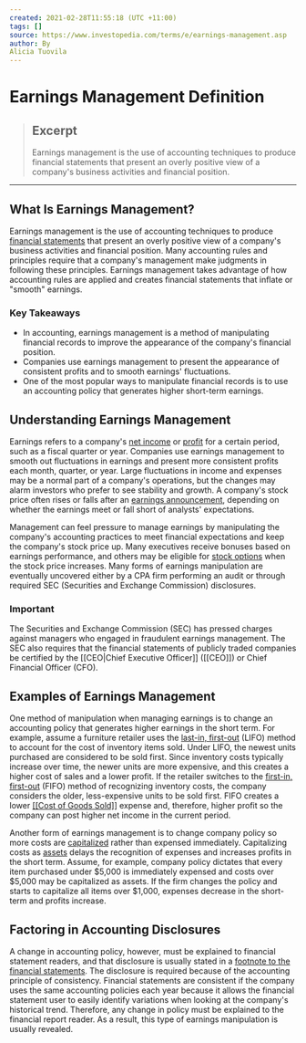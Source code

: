 ```yaml
---
created: 2021-02-28T11:55:18 (UTC +11:00)
tags: []
source: https://www.investopedia.com/terms/e/earnings-management.asp
author: By
Alicia Tuovila
---
```


# Earnings Management Definition

> ## Excerpt
> Earnings management is the use of accounting techniques to produce financial statements that present an overly positive view of a company's business activities and financial position.

---
## What Is Earnings Management?

Earnings management is the use of accounting techniques to produce [financial statements](https://www.investopedia.com/terms/f/financial-statements.asp) that present an overly positive view of a company's business activities and financial position. Many accounting rules and principles require that a company's management make judgments in following these principles. Earnings management takes advantage of how accounting rules are applied and creates financial statements that inflate or "smooth" earnings.

### Key Takeaways

-   In accounting, earnings management is a method of manipulating financial records to improve the appearance of the company's financial position.
-   Companies use earnings management to present the appearance of consistent profits and to smooth earnings' fluctuations.
-   One of the most popular ways to manipulate financial records is to use an accounting policy that generates higher short-term earnings.

## Understanding Earnings Management

Earnings refers to a company's [net income](https://www.investopedia.com/terms/n/netincome.asp) or [profit](https://www.investopedia.com/terms/p/profit.asp) for a certain period, such as a fiscal quarter or year. Companies use earnings management to smooth out fluctuations in earnings and present more consistent profits each month, quarter, or year. Large fluctuations in income and expenses may be a normal part of a company's operations, but the changes may alarm investors who prefer to see stability and growth. A company's stock price often rises or falls after an [earnings announcement](https://www.investopedia.com/terms/e/earnings-announcement.asp), depending on whether the earnings meet or fall short of analysts' expectations.

Management can feel pressure to manage earnings by manipulating the company's accounting practices to meet financial expectations and keep the company's stock price up. Many executives receive bonuses based on earnings performance, and others may be eligible for [stock options](https://www.investopedia.com/terms/e/eso.asp) when the stock price increases. Many forms of earnings manipulation are eventually uncovered either by a CPA firm performing an audit or through required SEC (Securities and Exchange Commission) disclosures.

### Important

The Securities and Exchange Commission (SEC) has pressed charges against managers who engaged in fraudulent earnings management. The SEC also requires that the financial statements of publicly traded companies be certified by the [[CEO|Chief Executive Officer]] ([[CEO]]) or Chief Financial Officer (CFO).

## Examples of Earnings Management

One method of manipulation when managing earnings is to change an accounting policy that generates higher earnings in the short term. For example, assume a furniture retailer uses the [last-in, first-out](https://www.investopedia.com/terms/l/lifo.asp) (LIFO) method to account for the cost of inventory items sold. Under LIFO, the newest units purchased are considered to be sold first. Since inventory costs typically increase over time, the newer units are more expensive, and this creates a higher cost of sales and a lower profit. If the retailer switches to the [first-in, first-out](https://www.investopedia.com/terms/f/fifo.asp) (FIFO) method of recognizing inventory costs, the company considers the older, less-expensive units to be sold first. FIFO creates a lower [[[Cost of Goods Sold]]](https://www.investopedia.com/terms/c/cogs.asp) expense and, therefore, higher profit so the company can post higher net income in the current period.

Another form of earnings management is to change company policy so more costs are [capitalized](https://www.investopedia.com/terms/c/capitalize.asp) rather than expensed immediately. Capitalizing costs as [assets](https://www.investopedia.com/terms/a/asset.asp) delays the recognition of expenses and increases profits in the short term. Assume, for example, company policy dictates that every item purchased under $5,000 is immediately expensed and costs over $5,000 may be capitalized as assets. If the firm changes the policy and starts to capitalize all items over $1,000, expenses decrease in the short-term and profits increase.

## Factoring in Accounting Disclosures

A change in accounting policy, however, must be explained to financial statement readers, and that disclosure is usually stated in a [footnote to the financial statements](https://www.investopedia.com/terms/f/footnote.asp). The disclosure is required because of the accounting principle of consistency. Financial statements are consistent if the company uses the same accounting policies each year because it allows the financial statement user to easily identify variations when looking at the company's historical trend. Therefore, any change in policy must be explained to the financial report reader. As a result, this type of earnings manipulation is usually revealed.
